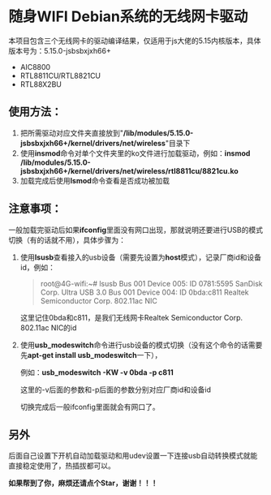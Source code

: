 # 随身WIFI Debian系统的无线网卡驱动

本项目包含三个无线网卡的驱动编译结果，仅适用于js大佬的5.15内核版本，具体版本号为：5.15.0-jsbsbxjxh66+

- AIC8800
- RTL8811CU/RTL8821CU
- RTL88X2BU

## 使用方法：

1. 把所需驱动对应文件夹直接放到"**/lib/modules/5.15.0-jsbsbxjxh66+/kernel/drivers/net/wireless**"目录下
2. 使用**insmod**命令对单个文件夹里的ko文件进行加载驱动，例如：**insmod /lib/modules/5.15.0-jsbsbxjxh66+/kernel/drivers/net/wireless/rtl8811cu/8821cu.ko**
3. 加载完成后使用**lsmod**命令查看是否成功被加载

## 注意事项：

一般加载完驱动后如果**ifconfig**里面没有网口出现，那就说明还要进行USB的模式切换（有的话就不用），具体步骤为：

1. 使用**lsusb**查看接入的usb设备（需要先设置为**host**模式），记录厂商id和设备id，例如：

   > root@4G-wifi:~# lsusb
   > Bus 001 Device 005: ID 0781:5595 SanDisk Corp. Ultra USB 3.0
   > Bus 001 Device 004: ID 0bda:c811 Realtek Semiconductor Corp. 802.11ac NIC

   这里记住0bda和c811，是我们无线网卡Realtek Semiconductor Corp. 802.11ac NIC的id

2. 使用**usb_modeswitch**命令进行usb设备的模式切换（没有这个命令的话需要先**apt-get install usb_modeswitch**一下），

   例如：**usb_modeswitch -KW -v 0bda -p c811**

   这里的-v后面的参数和-p后面的参数分别对应厂商id和设备id

   切换完成后一般ifconfig里面就会有网口了。

## 另外

后面自己设置下开机自动加载驱动和用udev设置一下连接usb自动转换模式就能直接稳定使用了，热插拔都可以。

**如果帮到了你，麻烦还请点个Star，谢谢！！！**
